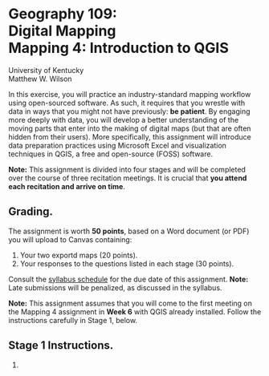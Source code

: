 # Geography 109:<br>Digital Mapping<br>Mapping 4: Introduction to QGIS

University of Kentucky
<br>Matthew W. Wilson

In this exercise, you will practice an industry-standard mapping workflow using open-sourced software. As such, it requires that you wrestle with data in ways that you might not have previously: **be patient**. By engaging more deeply with data, you will develop a better understanding of the moving parts that enter into the making of digital maps (but that are often hidden from their users). More specifically, this assignment will introduce data preparation practices using Microsoft Excel and visualization techniques in QGIS, a free and open-source (FOSS) software. 

**Note:** This assignment is divided into four stages and will be completed over the course of three recitation meetings. It is crucial that **you attend each recitation and arrive on time**.

## Grading.

The assignment is worth **50 points**, based on a Word document (or PDF) you will upload to Canvas containing:
1. Your two exportd maps (20 points).
2. Your responses to the questions listed in each stage (30 points).

Consult the [syllabus schedule](../syllabus.md#viii-schedule) for the due date of this assignment. **Note:** Late submissions will be penalized, as discussed in the syllabus.

**Note:** This assignment assumes that you will come to the first meeting on the Mapping 4 assignment in **Week 6** with QGIS already installed. Follow the instructions carefully in Stage 1, below.

## Stage 1 Instructions.

1. 